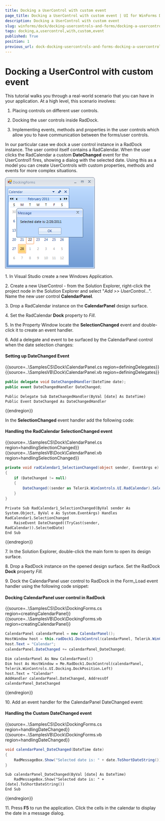 ```yaml
---
title: Docking a UserControl with custom event
page_title: Docking a UserControl with custom event | UI for WinForms Documentation
description: Docking a UserControl with custom event
slug: winforms/dock/docking-usercontrols-and-forms/docking-a-usercontrol-with-custom-event
tags: docking,a,usercontrol,with,custom,event
published: True
position: 1
previous_url: dock-docking-usercontrols-and-forms-docking-a-usercontrol-with-custom-event
---
```


# Docking a UserControl with custom event
 

This tutorial walks you through a real-world scenario that you can have in your application. At a high level, this scenario involves:

1. Placing controls on different user controls.

1. Docking the user controls inside RadDock.

1. Implementing events, methods and properties in the user controls which allow you to have communication between the forms/user controls.

In our particular case we dock a user control instance in a RadDock instance. The user control itself contains a RadCalendar. When the user clicks the RadCalendar a custom __DateChanged__ event for the UserControl1 fires, showing a dialog with the selected date. Using this as a model you can create UserControls with custom properties, methods and events for more complex situations.

![dock-docking-usercontrols-and-forms-docking-a-usercontrol-with-custom-event 001](images/dock-docking-usercontrols-and-forms-docking-a-usercontrol-with-custom-event001.png)
 
1\. In Visual Studio create a new Windows Application.

2\. Create a new UserControl - from the Solution Explorer, right-click the project node in the Solution Explorer and select "*Add >> UserControl...*". Name the new user control __CalendarPanel__.

3\. Drop a RadCalendar instance on the __CalendarPanel__ design surface.

4\. Set the RadCalendar __Dock__ property to *Fill*.

5\. In the Property Window locate the __SelectionChanged__ event and double-click it to create an event handler.

6\. Add a delegate and event to be surfaced by the CalendarPanel control when the date selection changes:
	
#### Setting up DateChanged Event 

{{source=..\SamplesCS\Dock\CalendarPanel.cs region=definingDelegates}} 
{{source=..\SamplesVB\Dock\CalendarPanel.vb region=definingDelegates}} 

````C#
public delegate void DateChangedHandler(DateTime date);
public event DateChangedHandler DateChanged;

````
````VB.NET
Public Delegate Sub DateChangedHandler(ByVal [date] As DateTime)
Public Event DateChanged As DateChangedHandler

````

{{endregion}} 


In the __SelectionChanged__ event handler add the following code:

#### Handling the RadCalendar SelectionChanged event 

{{source=..\SamplesCS\Dock\CalendarPanel.cs region=handlingSelectionChanged}} 
{{source=..\SamplesVB\Dock\CalendarPanel.vb region=handlingSelectionChanged}} 

````C#
private void radCalendar1_SelectionChanged(object sender, EventArgs e)
{
    if (DateChanged != null)
    {
        DateChanged((sender as Telerik.WinControls.UI.RadCalendar).SelectedDate);
    }
}

````
````VB.NET
Private Sub RadCalendar1_SelectionChanged(ByVal sender As System.Object, ByVal e As System.EventArgs) Handles RadCalendar1.SelectionChanged
    RaiseEvent DateChanged((TryCast(sender, RadCalendar)).SelectedDate)
End Sub

````

{{endregion}} 

 

7\. In the Solution Explorer, double-click the main form to open its design surface.  

8\. Drop a RadDock instance on the opened design surface. Set the RadDock __Dock__ property *Fill.*

9\. Dock the CalendarPanel user control to RadDock in the Form_Load event handler using the following code snippet:
	
#### Docking CalendarPanel user control in RadDock 

{{source=..\SamplesCS\Dock\DockingForms.cs region=creatingCalendarPanel}} 
{{source=..\SamplesVB\Dock\DockingForms.vb region=creatingCalendarPanel}} 
	
````C#
CalendarPanel calendarPanel = new CalendarPanel();
HostWindow host = this.radDock1.DockControl(calendarPanel, Telerik.WinControls.UI.Docking.DockPosition.Left);
host.Text = "Calendar";
calendarPanel.DateChanged += calendarPanel_DateChanged;

````
````VB.NET
Dim calendarPanel As New CalendarPanel()
Dim host As HostWindow = Me.RadDock1.DockControl(calendarPanel, Telerik.WinControls.UI.Docking.DockPosition.Left)
host.Text = "Calendar"
AddHandler calendarPanel.DateChanged, AddressOf calendarPanel_DateChanged

````

{{endregion}} 
 
10\. Add an event handler for the CalendarPanel DateChanged event:
	
#### Handling the Custom DateChanged event 

{{source=..\SamplesCS\Dock\DockingForms.cs region=handlingDateChanged}} 
{{source=..\SamplesVB\Dock\DockingForms.vb region=handlingDateChanged}} 

````C#
void calendarPanel_DateChanged(DateTime date)
{
    RadMessageBox.Show("Selected date is: " + date.ToShortDateString());
}

````
````VB.NET
Sub calendarPanel_DateChanged(ByVal [date] As DateTime)
    RadMessageBox.Show("Selected date is: " + [date].ToShortDateString())
End Sub

````

{{endregion}} 
 
11\. Press __F5__ to run the application. Click the cells in the calendar to display the date in a message dialog. 
